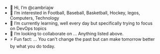 - 👋 Hi, I’m @cambriajw
- 👀 I’m interested in Football, Baseball, Basketball, Hockey, legos, Computers, Technology
- 🌱 I’m currently learning, well every day but specifically trying to focus on DevOps topics
- 💞️ I’m looking to collaborate on ... Anything listed above.
- ⚡ Fun fact: ...   You can't change the past but can make tomorrow better by what you do today.

<!---
cambriajw/cambriajw is a ✨ special ✨ repository because its `README.md` (this file) appears on your GitHub profile.
You can click the Preview link to take a look at your changes.
--->

